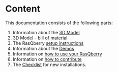 # Content

This documentation consists of the following parts:

1. Information about the [3D Model](./3DModel.md) 
1. 3D Model - [bill of material](./3DModel_BillOfMaterials.md)
1. The RasQberry [setup instructions](./RasQberry_Setup.md)
1. Information about the [Demos](./RasQberry_Demos.md)
1. Information on [how to use your RasQberry](./HowToUse.md)
1. Information on [how to contribute](./HowToContribute.md)
1. The [Checklist](./RasQberry_checkList) for new installations.
